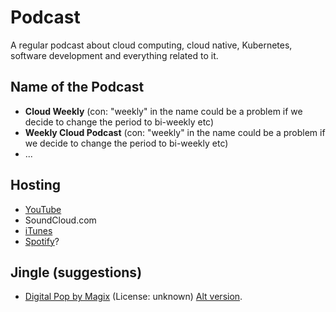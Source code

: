 # Podcast

A regular podcast about cloud computing, cloud native, Kubernetes, software development and everything related to it.

## Name of the Podcast

- **Cloud Weekly** (con: "weekly" in the name could be a problem if we decide to change the period to bi-weekly etc)
- **Weekly Cloud Podcast** (con: "weekly" in the name could be a problem if we decide to change the period to bi-weekly etc)
- ...

## Hosting

- [YouTube](https://www.youtube.com/channel/UCddlOUvqF4UcM9S2uRzqROw?sub_confirmation=1)
- SoundCloud.com
- [iTunes](https://itunespartner.apple.com/podcasts/)
- [Spotify](https://podcasters.spotify.com/)?

## Jingle (suggestions)

- [Digital Pop by Magix](https://www.loudly.com/tracks/magix206/digital-pop7641) (License: unknown) [Alt version](https://www.youtube.com/watch?v=_tVqp5oYyFE&ab_channel=TonyMagix).
